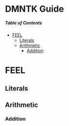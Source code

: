 # DMNTK Guide

##### Table of Contents

- [FEEL](#FEEL)
  - [Literals](#Literals)
  - [Arithmetic](#Arithmetic)
    - [Addition](#Addition)

# FEEL

## Literals

## Arithmetic

### Addition
